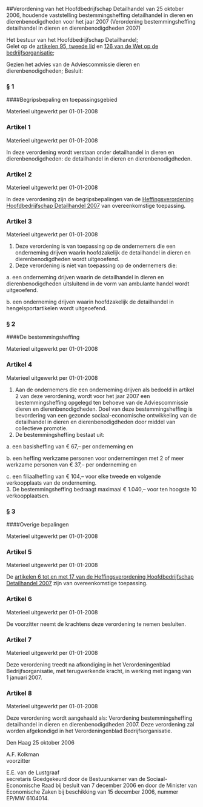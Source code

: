 <meta http-equiv='Content-Type' content='text/html; charset=utf-8' />

##Verordening van het Hoofdbedrijfschap Detailhandel van 25 oktober 2006, houdende vaststelling bestemmingsheffing detailhandel in dieren en dierenbenodigdheden voor het jaar 2007 (Verordening bestemmingsheffing detailhandel in dieren en dierenbenodigdheden 2007)

Het bestuur van het Hoofdbedrijfschap Detailhandel;  
Gelet op de [artikelen 95, tweede lid](../../../../../../../../../wet/wet/op/de/bedrijfsorganisatie/BWBR0002058/README.md) en [126 van de Wet op de bedrijfsorganisatie](../../../../../../../../../wet/wet/op/de/bedrijfsorganisatie/BWBR0002058/README.md);

Gezien het advies van de Adviescommissie dieren en dierenbenodigdheden;
Besluit:     
### §  1  

####Begripsbepaling en toepassingsgebied

Materieel uitgewerkt per 01-01-2008 

### Artikel  1  
Materieel uitgewerkt per 01-01-2008 

In deze verordening wordt verstaan onder detailhandel in dieren en dierenbenodigdheden: de detailhandel in dieren en dierenbenodigdheden. 

### Artikel  2  
Materieel uitgewerkt per 01-01-2008 

In deze verordening zijn de begripsbepalingen van de [Heffingsverordening Hoofdbedrijfschap Detailhandel 2007](../../../../../../../../../pbo/heffingsverordening/hoofdbedrijfschap/detailhandel/2007/BWBR0021006/README.md) van overeenkomstige toepassing. 

### Artikel  3  
Materieel uitgewerkt per 01-01-2008 

1.  Deze verordening is van toepassing op de ondernemers die een onderneming drijven waarin hoofdzakelijk de detailhandel in dieren en dierenbenodigdheden wordt uitgeoefend.   
2.  Deze verordening is niet van toepassing op de ondernemers die: 

a. een onderneming drijven waarin de detailhandel in dieren en dierenbenodigdheden uitsluitend in de vorm van ambulante handel wordt uitgeoefend.  

b. een onderneming drijven waarin hoofdzakelijk de detailhandel in hengelsportartikelen wordt uitgeoefend.    

### §  2  

####De bestemmingsheffing

Materieel uitgewerkt per 01-01-2008 

### Artikel  4  
Materieel uitgewerkt per 01-01-2008 

1.  Aan de ondernemers die een onderneming drijven als bedoeld in artikel 2 van deze verordening, wordt voor het jaar 2007 een bestemmingsheffing opgelegd ten behoeve van de Adviescommissie dieren en dierenbenodigdheden. Doel van deze bestemmingsheffing is bevordering van een gezonde sociaal-economische ontwikkeling van de detailhandel in dieren en dierenbenodigdheden door middel van collectieve promotie.   
2.  De bestemmingsheffing bestaat uit: 

a. een basisheffing van € 67,– per onderneming en  

b. een heffing werkzame personen voor ondernemingen met 2 of meer werkzame personen van € 37,– per onderneming en  

c. een filiaalheffing van € 104,– voor elke tweede en volgende verkoopplaats van de onderneming.     
3.  De bestemmingsheffing bedraagt maximaal € 1.040,– voor ten hoogste 10 verkoopplaatsen.  

### §  3  

####Overige bepalingen

Materieel uitgewerkt per 01-01-2008 

### Artikel  5  
Materieel uitgewerkt per 01-01-2008 

De [artikelen 6 tot en met 17 van de Heffingsverordening Hoofdbedrijfschap Detailhandel 2007](../../../../../../../../../pbo/heffingsverordening/hoofdbedrijfschap/detailhandel/2007/BWBR0021006/README.md) zijn van overeenkomstige toepassing. 

### Artikel  6  
Materieel uitgewerkt per 01-01-2008 

De voorzitter neemt de krachtens deze verordening te nemen besluiten. 

### Artikel  7  
Materieel uitgewerkt per 01-01-2008 

Deze verordening treedt na afkondiging in het Verordeningenblad Bedrijfsorganisatie, met terugwerkende kracht, in werking met ingang van 1 januari 2007. 

### Artikel  8  
Materieel uitgewerkt per 01-01-2008 

Deze verordening wordt aangehaald als: Verordening bestemmingsheffing detailhandel in dieren en dierenbenodigdheden 2007. 
Deze verordening zal worden afgekondigd in het Verordeningenblad Bedrijfsorganisatie.   

Den Haag 
25 oktober 2006   

A.F. Kolkman  
voorzitter  

E.E. van de Lustgraaf  
secretaris   Goedgekeurd door de Bestuurskamer van de Sociaal-Economische Raad bij besluit van 7 december 2006 en door de Minister van Economische Zaken bij beschikking van 15 december 2006, nummer EP/MW 6104014.    
